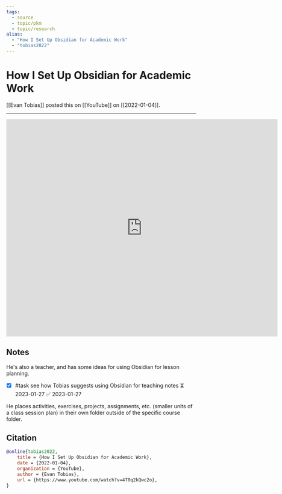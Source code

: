 ```yaml
---
tags:
  - source
  - topic/pkm
  - topic/research
alias:
  - "How I Set Up Obsidian for Academic Work"
  - "tobias2022"
---
```

# How I Set Up Obsidian for Academic Work

[[Evan Tobias]] posted this on [[YouTube]] on [[2022-01-04]].

---
<iframe
 width="720"
 height="576"
 src='https://www.youtube.com/embed/4T0q2kQwc2o'
 title="YouTube video player"
 frameborder="0"
 allow="accelerometer; autoplay; clipboard-write; encrypted-media; gyroscope; picture-in-picture"
 allowfullscreen>
</iframe>

## Notes
He's also a teacher, and has some ideas for using Obsidian for lesson planning.

- [x] #task see how Tobias suggests using Obsidian for teaching notes ⏳ 2023-01-27 ✅ 2023-01-27

He places activities, exercises, projects, assignments, etc. (smaller units of a class session plan) in their own folder outside of the specific course folder.
## Citation

```bibtex
@online{tobias2022,
	title = {How I Set Up Obsidian for Academic Work},
	date = {2022-01-04},
	organization = {YouTube},
	author = {Evan Tobias},
	url = {https://www.youtube.com/watch?v=4T0q2kQwc2o},
}
```

